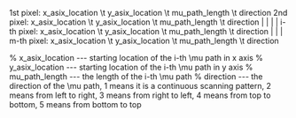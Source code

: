 1st pixel:    x_asix_location  \t  y_asix_location  \t  mu_path_length  \t  direction
2nd pixel:    x_asix_location  \t  y_asix_location  \t  mu_path_length  \t  direction
|
|
|
|
i-th pixel:    x_asix_location  \t  y_asix_location  \t  mu_path_length  \t  direction
|
|
|
m-th pixel:   x_asix_location  \t  y_asix_location  \t  mu_path_length  \t  direction



% x_asix_location --- starting location of the i-th \mu path in x axis
% y_asix_location --- starting location of the i-th \mu path in y axis
% mu_path_length  --- the length of the i-th \mu path
% direction       --- the direction of the \mu path, 1 means it is a continuous scanning pattern, 2 means from left to right, 3 means from right to left, 4 means from top to bottom, 5 means from bottom to top

